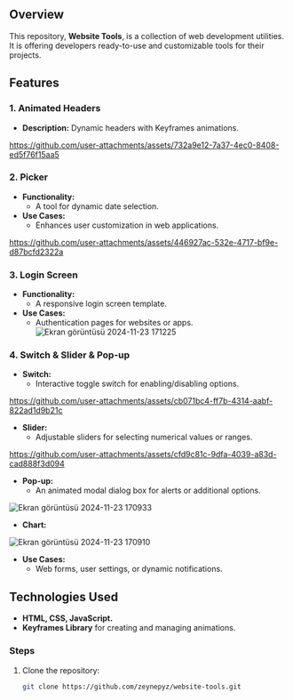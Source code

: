 ## Overview  
This repository, **Website Tools**, is a collection of web development utilities. It is offering developers ready-to-use and customizable tools for their projects.  

## Features  

### 1. Animated Headers  
- **Description:** Dynamic headers with Keyframes animations.  

https://github.com/user-attachments/assets/732a9e12-7a37-4ec0-8408-ed5f76f15aa5
  
### 2. Picker  
- **Functionality:**  
  - A tool for dynamic date selection. 
- **Use Cases:**  
  - Enhances user customization in web applications.
    
https://github.com/user-attachments/assets/446927ac-532e-4717-bf9e-d87bcfd2322a

### 3. Login Screen  
- **Functionality:**  
  - A responsive login screen template.  
- **Use Cases:**  
  - Authentication pages for websites or apps.
![Ekran görüntüsü 2024-11-23 171225](https://github.com/user-attachments/assets/5f98ea95-16d8-4619-9491-f06818b8430a)

### 4. Switch & Slider & Pop-up  
- **Switch:**  
  - Interactive toggle switch for enabling/disabling options.
    
https://github.com/user-attachments/assets/cb071bc4-ff7b-4314-aabf-822ad1d9b21c

- **Slider:**  
  - Adjustable sliders for selecting numerical values or ranges.
    
https://github.com/user-attachments/assets/cfd9c81c-9dfa-4039-a83d-cad888f3d094
  
- **Pop-up:**  
  - An animated modal dialog box for alerts or additional options.
    
![Ekran görüntüsü 2024-11-23 170933](https://github.com/user-attachments/assets/98675227-7b2a-4f6c-b338-a2bba644a875)

- **Chart:**
  
![Ekran görüntüsü 2024-11-23 170910](https://github.com/user-attachments/assets/c9320cf5-11b7-44c4-b4fa-29dc98e6fb02)

- **Use Cases:**  
  - Web forms, user settings, or dynamic notifications.

## Technologies Used  
- **HTML, CSS, JavaScript.**  
- **Keyframes Library** for creating and managing animations.  


### Steps  
1. Clone the repository:  
   ```bash
   git clone https://github.com/zeynepyz/website-tools.git

